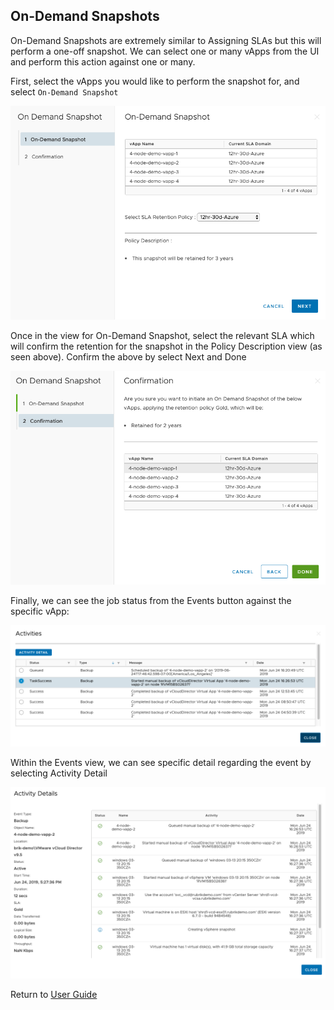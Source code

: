 ## On-Demand Snapshots

On-Demand Snapshots are extremely similar to Assigning SLAs but this will perform a one-off snapshot. We can select one or many vApps from the UI and perform this action against one or many.

First, select the vApps you would like to perform the snapshot for, and select `On-Demand Snapshot`

![alt-text](../img/img27.png)

Once in the view for On-Demand Snapshot, select the relevant SLA which will confirm the retention for the snapshot in the Policy Description view (as seen above). Confirm the above by select Next and Done

![alt-text](../img/img28.png)

Finally, we can see the job status from the Events button against the specific vApp:

![alt-text](../img/img29.png)

Within the Events view, we can see specific detail regarding the event by selecting Activity Detail

![alt-text](../img/img30.png)

Return to [User Guide](../user-guide.md)